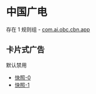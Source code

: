 # 中国广电

存在 1 规则组 - [com.ai.obc.cbn.app](/src/apps/com.ai.obc.cbn.app.ts)

## 卡片式广告

默认禁用

- [快照-0](https://i.gkd.li/import/12617201)
- [快照-1](https://i.gkd.li/import/12655061)
